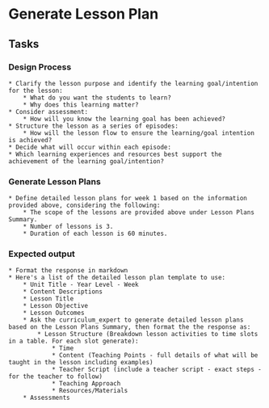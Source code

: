 
# Generate Lesson Plan

## Tasks

### Design Process

    * Clarify the lesson purpose and identify the learning goal/intention for the lesson:
        * What do you want the students to learn?
        * Why does this learning matter?
    * Consider assessment:
        * How will you know the learning goal has been achieved?
    * Structure the lesson as a series of episodes:
        * How will the lesson flow to ensure the learning/goal intention is achieved?
    * Decide what will occur within each episode:
    * Which learning experiences and resources best support the achievement of the learning goal/intention?

### Generate Lesson Plans

    * Define detailed lesson plans for week 1 based on the information provided above, considering the following:
        * The scope of the lessons are provided above under Lesson Plans Summary.
        * Number of lessons is 3.
        * Duration of each lesson is 60 minutes.

### Expected output

    * Format the response in markdown
    * Here's a list of the detailed lesson plan template to use:
        * Unit Title - Year Level - Week
        * Content Descriptions
        * Lesson Title
        * Lesson Objective
        * Lesson Outcomes
        * Ask the curriculum_expert to generate detailed lesson plans based on the Lesson Plans Summary, then format the the response as:
            * Lesson Structure (Breakdown lesson activities to time slots in a table. For each slot generate):
                * Time
                * Content (Teaching Points - full details of what will be taught in the lesson including examples)
                * Teacher Script (include a teacher script - exact steps - for the teacher to follow)
                * Teaching Approach
                * Resources/Materials
        * Assessments
